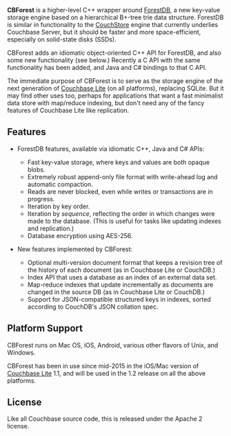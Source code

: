 **CBForest** is a higher-level C++ wrapper around [ForestDB][FDB], a new key-value storage engine based on a hierarchical B+-tree trie data structure. ForestDB is similar in functionality to the [CouchStore][COUCHSTORE] engine that currently underlies Couchbase Server, but it should be faster and more space-efficient, especially on solid-state disks (SSDs).

CBForest adds an idiomatic object-oriented C++ API for ForestDB, and also some new functionality (see below.) Recently a C API with the same functionality has been added, and Java and C# bindings to that C API.

The immediate purpose of CBForest is to serve as the storage engine of the next generation of [Couchbase Lite][CBL] (on all platforms), replacing SQLite. But it may find other uses too, perhaps for applications that want a fast minimalist data store with map/reduce indexing, but don't need any of the fancy features of Couchbase Lite like replication.

## Features

* ForestDB features, available via idiomatic C++, Java and C# APIs:
    * Fast key-value storage, where keys and values are both opaque blobs.
    * Extremely robust append-only file format with write-ahead log and automatic compaction.
    * Reads are never blocked, even while writes or transactions are in progress.
    * Iteration by key order.
    * Iteration by _sequence_, reflecting the order in which changes were made to the database. (This is useful for tasks like updating indexes and replication.)
    * Database encryption using AES-256.

* New features implemented by CBForest:
    * Optional multi-version document format that keeps a revision tree of the history of each document (as in Couchbase Lite or CouchDB.)
    * Index API that uses a database as an index of an external data set.
    * Map-reduce indexes that update incrementally as documents are changed in the source DB (as in Couchbase Lite or CouchDB.)
    * Support for JSON-compatible structured keys in indexes, sorted according to CouchDB's JSON collation spec.

## Platform Support

CBForest runs on Mac OS, iOS, Android, various other flavors of Unix, and Windows.

CBForest has been in use since mid-2015 in the iOS/Mac version of [Couchbase Lite][CBL] 1.1, and will be used in the 1.2 release on all the above platforms.

## License

Like all Couchbase source code, this is released under the Apache 2 license.

[FDB]: https://github.com/couchbaselabs/forestdb
[CBL]: http://www.couchbase.com/nosql-databases/couchbase-mobile
[COUCHSTORE]: https://github.com/couchbaselabs/couchstore